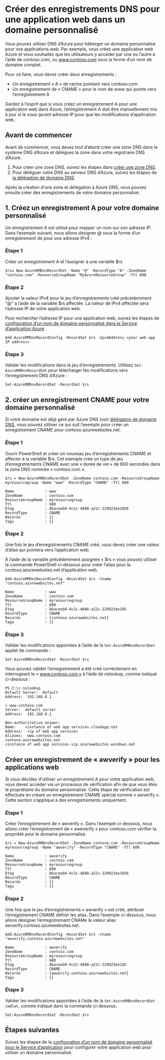 <properties
   pageTitle="Créer des enregistrements DNS personnalisées pour une application web | Microsoft Azure  "
   description="Comment créer des enregistrements DNS pour l’application web à l’aide d’Azure DNS domaine personnalisé."
   services="dns"
   documentationCenter="na"
   authors="sdwheeler"
   manager="carmonm"
   editor=""/>

<tags
   ms.service="dns"
   ms.devlang="na"
   ms.topic="article"
   ms.tgt_pltfrm="na"
   ms.workload="infrastructure-services"
   ms.date="08/16/2016"
   ms.author="sewhee"/>

# <a name="create-dns-records-for-a-web-app-in-a-custom-domain"></a>Créer des enregistrements DNS pour une application web dans un domaine personnalisé

Vous pouvez utiliser DNS d’Azure pour héberger un domaine personnalisé pour vos applications web. Par exemple, vous créez une application web Azure et vous souhaitez que les utilisateurs y accéder par une ou l’autre à l’aide de contoso.com, ou www.contoso.com sous la forme d’un nom de domaine complet.

Pour ce faire, vous devez créer deux enregistrements :

- Un enregistrement « A » de racine pointant vers contoso.com
- Un enregistrement de « CNAME » pour le nom de www qui pointe vers l’enregistrement A

Gardez à l’esprit que si vous créez un enregistrement A pour une application web dans Azure, l’enregistrement A doit être manuellement mis à jour si le sous-jacent adresse IP pour que les modifications d’application web.

## <a name="before-you-begin"></a>Avant de commencer

Avant de commencer, vous devez tout d’abord créer une zone DNS dans le système DNS d’Azure et déléguez la zone dans votre registraire DNS d’Azure.

1. Pour créer une zone DNS, suivez les étapes dans [créer une zone DNS](dns-getstarted-create-dnszone.md).
2. Pour déléguer votre DNS au serveur DNS d’Azure, suivez les étapes de [la délégation de domaine DNS](dns-domain-delegation.md).

Après la création d’une zone et délégation à Azure DNS, vous pouvez ensuite créer des enregistrements de votre domaine personnalisé.


## <a name="1-create-an-a-record-for-your-custom-domain"></a>1. Créez un enregistrement A pour votre domaine personnalisé

Un enregistrement A est utilisé pour mapper un nom sur son adresse IP. Dans l’exemple suivant, nous allons désigner @ sous la forme d’un enregistrement de pour une adresse IPv4 :

### <a name="step-1"></a>Étape 1

Créer un enregistrement A et l’assigner à une variable $rs

    $rs= New-AzureRMDnsRecordSet -Name "@" -RecordType "A" -ZoneName "contoso.com" -ResourceGroupName "MyAzureResourceGroup" -Ttl 600

### <a name="step-2"></a>Étape 2

Ajouter la valeur IPv4 pour le jeu d’enregistrements créé précédemment "@" à l’aide de la variable $rs affectée. La valeur de IPv4 affectée sera l’adresse IP de votre application web.

Pour rechercher l’adresse IP pour une application web, suivez les étapes de [configuration d’un nom de domaine personnalisé dans le Service d’application Azure](../web-sites-custom-domain-name.md#Find-the-virtual-IP-address).

    Add-AzureRMDnsRecordConfig -RecordSet $rs -Ipv4Address <your web app IP address>

### <a name="step-3"></a>Étape 3

Valider les modifications dans le jeu d’enregistrements. Utilisez `Set-AzureRMDnsRecordSet` pour télécharger les modifications vers l’enregistrement DNS d’Azure :

    Set-AzureRMDnsRecordSet -RecordSet $rs

## <a name="2-create-a-cname-record-for-your-custom-domain"></a>2. créer un enregistrement CNAME pour votre domaine personnalisé

Si votre domaine est déjà géré par Azure DNS (voir [délégation de domaine DNS](dns-domain-delegation.md), vous pouvez utiliser ce qui suit l’exemple pour créer un enregistrement CNAME pour contoso.azurewebsites.net.

### <a name="step-1"></a>Étape 1

Ouvrir PowerShell et créer un nouveau jeu d’enregistrements CNAME et affecter à la variable $rs. Cet exemple crée un type de jeu d’enregistrements CNAME avec une « durée de vie » de 600 secondes dans la zone DNS nommée « contoso.com ».

    $rs = New-AzureRMDnsRecordSet -ZoneName contoso.com -ResourceGroupName myresourcegroup -Name "www" -RecordType "CNAME" -Ttl 600

    Name              : www
    ZoneName          : contoso.com
    ResourceGroupName : myresourcegroup
    Ttl               : 600
    Etag              : 8baceeb9-4c2c-4608-a22c-229923ee1856
    RecordType        : CNAME
    Records           : {}
    Tags              : {}


### <a name="step-2"></a>Étape 2

Une fois le jeu d’enregistrements CNAME créé, vous devez créer une valeur d’alias qui pointera vers l’application web.

À l’aide de la variable précédemment assignée « $rs » vous pouvez utiliser la commande PowerShell ci-dessous pour créer l’alias pour la contoso.azurewebsites.net d’application web.

    Add-AzureRMDnsRecordConfig -RecordSet $rs -Cname "contoso.azurewebsites.net"

    Name              : www
    ZoneName          : contoso.com
    ResourceGroupName : myresourcegroup
    Ttl               : 600
    Etag              : 8baceeb9-4c2c-4608-a22c-229923ee185
    RecordType        : CNAME
    Records           : {contoso.azurewebsites.net}
    Tags              : {}

### <a name="step-3"></a>Étape 3

Valider les modifications apportées à l’aide de la `Set-AzureRMDnsRecordSet` applet de commande :

    Set-AzureRMDnsRecordSet -RecordSet $rs

Vous pouvez valider l’enregistrement a été créé correctement en interrogeant le « www.contoso.com » à l’aide de nslookup, comme indiqué ci-dessous :

    PS C:\> nslookup
    Default Server:  Default
    Address:  192.168.0.1

    > www.contoso.com
    Server:  default server
    Address:  192.168.0.1

    Non-authoritative answer:
    Name:    <instance of web app service>.cloudapp.net
    Address:  <ip of web app service>
    Aliases:  www.contoso.com
    contoso.azurewebsites.net
    <instance of web app service>.vip.azurewebsites.windows.net

## <a name="create-an-awverify-record-for-web-apps"></a>Créer un enregistrement de « awverify » pour les applications web


Si vous décidez d’utiliser un enregistrement A pour votre application web, vous devez accéder via un processus de vérification afin de que vous êtes le propriétaire du domaine personnalisé. Cette étape de vérification est effectuée en créant un enregistrement CNAME spécial nommé « awverify ». Cette section s’applique à des enregistrements uniquement.


### <a name="step-1"></a>Étape 1

Créer l’enregistrement de « awverify ». Dans l’exemple ci-dessous, nous allons créer l’enregistrement de « aweverify » pour contoso.com vérifier la propriété pour le domaine personnalisé.

    $rs = New-AzureRMDnsRecordSet -ZoneName contoso.com -ResourceGroupName myresourcegroup -Name "awverify" -RecordType "CNAME" -Ttl 600

    Name              : awverify
    ZoneName          : contoso.com
    ResourceGroupName : myresourcegroup
    Ttl               : 600
    Etag              : 8baceeb9-4c2c-4608-a22c-229923ee1856
    RecordType        : CNAME
    Records           : {}
    Tags              : {}


### <a name="step-2"></a>Étape 2

Une fois que le jeu d’enregistrements « awverify » est créé, attribuer l’enregistrement CNAME définir les alias. Dans l’exemple ci-dessous, nous allons désigner l’enregistrement CNAMe la valeur alias awverify.contoso.azurewebsites.net.

    Add-AzureRMDnsRecordConfig -RecordSet $rs -Cname "awverify.contoso.azurewebsites.net"

    Name              : awverify
    ZoneName          : contoso.com
    ResourceGroupName : myresourcegroup
    Ttl               : 600
    Etag              : 8baceeb9-4c2c-4608-a22c-229923ee185
    RecordType        : CNAME
    Records           : {awverify.contoso.azurewebsites.net}
    Tags              : {}

### <a name="step-3"></a>Étape 3

Valider les modifications apportées à l’aide de la `Set-AzureRMDnsRecordSet cmdlet`, comme indiqué dans la commande ci-dessous.

    Set-AzureRMDnsRecordSet -RecordSet $rs



## <a name="next-steps"></a>Étapes suivantes

Suivez les étapes de la [configuration d’un nom de domaine personnalisé pour le Service d’application](../app-service-web/web-sites-custom-domain-name.md) pour configurer votre application web pour utiliser un domaine personnalisé.








